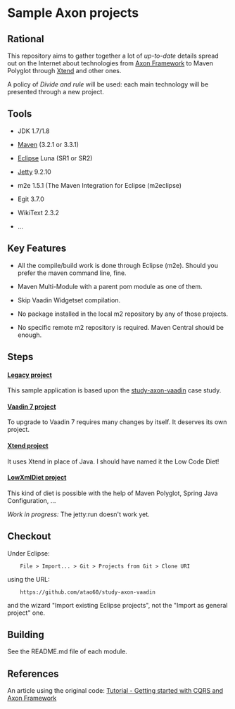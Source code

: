 Sample Axon projects
=====

Rational
-----

This repository aims to gather together a lot of *up-to-date* details spread out on the Internet about technologies from [Axon Framework](https://code.google.com/p/study-axon-vaadin/) to Maven Polyglot through [Xtend](https://eclipse.org/xtend/) and other ones.

A policy of *Divide and rule* will be used: each main technology will be presented through a new project.

Tools
------

* JDK 1.7/1.8

* [Maven](https://maven.apache.org/) (3.2.1 or 3.3.1)

* [Eclipse](https://eclipse.org/) Luna (SR1 or SR2)

* [Jetty](http://eclipse.org/jetty/) 9.2.10

* m2e 1.5.1 (The Maven Integration for Eclipse (m2eclipse)

* Egit 3.7.0

* WikiText 2.3.2

* ...

Key Features
-----

* All the compile/build work is done through Eclipse (m2e). Should you prefer the maven command line, fine.

* Maven Multi-Module with a parent pom module as one of them.

* Skip Vaadin Widgetset compilation.

* No package installed in the local m2 repository by any of those projects.

* No specific remote m2 repository is required. Maven Central should be enough.

Steps
------

#### [Legacy project](legacy) ####

This sample application is based upon the [study-axon-vaadin](https://code.google.com/p/study-axon-vaadin/) case study.

#### [Vaadin 7 project](vaadin7) ####

To upgrade to Vaadin 7 requires many changes by itself. It deserves its own project.

#### [Xtend project](xtend) ####

It uses Xtend in place of Java. I should have named it the Low Code Diet!

#### [LowXmlDiet project](lowxmldiet) ####

This kind of diet is possible with the help of Maven Polyglot, Spring Java Configuration, ...

*Work in progress:* The jetty:run doesn't work yet. 

Checkout
------

Under Eclipse:

        File > Import... > Git > Projects from Git > Clone URI
using the URL:

        https://github.com/atao60/study-axon-vaadin
        
and the wizard "Import existing Eclipse projects", not the "Import as general project" one.       
        
Building
------        
        
See the README.md file of each module.        

References
------

An article using the original code: [Tutorial - Getting started with CQRS and Axon Framework](http://blog.trifork.com/2010/11/12/tutorial-getting-started-with-cqrs-and-axon-framework/)